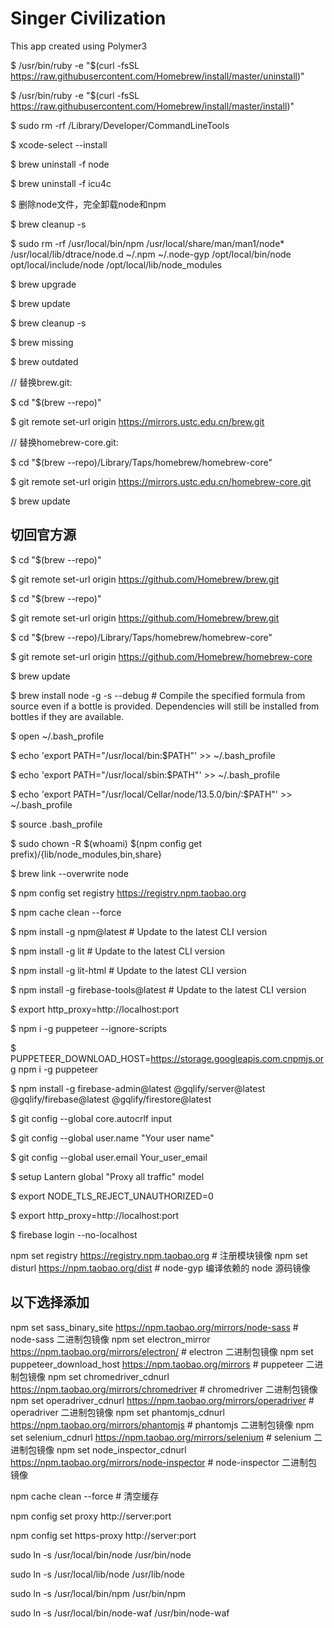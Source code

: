# Singer Civilization

This app created using Polymer3

$ /usr/bin/ruby -e "$(curl -fsSL https://raw.githubusercontent.com/Homebrew/install/master/uninstall)"

$ /usr/bin/ruby -e "$(curl -fsSL https://raw.githubusercontent.com/Homebrew/install/master/install)"

$ sudo rm -rf /Library/Developer/CommandLineTools

$ xcode-select --install

$ brew uninstall -f node

$ brew uninstall -f icu4c

$ 删除node文件，完全卸载node和npm

$ brew cleanup -s

$ sudo rm -rf /usr/local/bin/npm /usr/local/share/man/man1/node* /usr/local/lib/dtrace/node.d ~/.npm ~/.node-gyp /opt/local/bin/node opt/local/include/node /opt/local/lib/node_modules

$ brew upgrade

$ brew update

$ brew cleanup -s

$ brew missing

$ brew outdated

// 替换brew.git:

$ cd "$(brew --repo)"

$ git remote set-url origin https://mirrors.ustc.edu.cn/brew.git

// 替换homebrew-core.git:

$ cd "$(brew --repo)/Library/Taps/homebrew/homebrew-core"

$ git remote set-url origin https://mirrors.ustc.edu.cn/homebrew-core.git

$ brew update

## 切回官方源

$ cd "$(brew --repo)"

$ git remote set-url origin https://github.com/Homebrew/brew.git

$ cd "$(brew --repo)"

$ git remote set-url origin https://github.com/Homebrew/brew.git

$ cd "$(brew --repo)/Library/Taps/homebrew/homebrew-core"

$ git remote set-url origin https://github.com/Homebrew/homebrew-core

$ brew update

$ brew install node -g -s --debug  # Compile the specified formula from source even if a bottle is provided. Dependencies will still be installed from bottles if they are available.

$ open ~/.bash_profile

$ echo 'export PATH="/usr/local/bin:$PATH"' >> ~/.bash_profile

$ echo 'export PATH="/usr/local/sbin:$PATH"' >> ~/.bash_profile

$ echo 'export PATH="/usr/local/Cellar/node/13.5.0/bin/:$PATH"' >> ~/.bash_profile

$ source .bash_profile

$ sudo chown -R $(whoami) $(npm config get prefix)/{lib/node_modules,bin,share}

$ brew link --overwrite node

$ npm config set registry https://registry.npm.taobao.org

$ npm cache clean --force

$ npm install -g npm@latest     # Update to the latest CLI version

$ npm install -g lit # Update to the latest CLI version

$ npm install -g lit-html # Update to the latest CLI version

$ npm install -g firebase-tools@latest # Update to the latest CLI version   

$ export http_proxy=http://localhost:port

$ npm i -g puppeteer --ignore-scripts

$ PUPPETEER_DOWNLOAD_HOST=https://storage.googleapis.com.cnpmjs.org npm i -g puppeteer

$ npm install -g firebase-admin@latest @gqlify/server@latest @gqlify/firebase@latest @gqlify/firestore@latest

$ git config --global core.autocrlf input

$ git config --global user.name "Your user name"

$ git config --global user.email Your_user_email

$ setup Lantern global "Proxy all traffic" model

$ export NODE_TLS_REJECT_UNAUTHORIZED=0

$ export http_proxy=http://localhost:port

$ firebase login --no-localhost

npm set registry https://registry.npm.taobao.org # 注册模块镜像
npm set disturl https://npm.taobao.org/dist # node-gyp 编译依赖的 node 源码镜像

## 以下选择添加
npm set sass_binary_site https://npm.taobao.org/mirrors/node-sass # node-sass 二进制包镜像
npm set electron_mirror https://npm.taobao.org/mirrors/electron/ # electron 二进制包镜像
npm set puppeteer_download_host https://npm.taobao.org/mirrors # puppeteer 二进制包镜像
npm set chromedriver_cdnurl https://npm.taobao.org/mirrors/chromedriver # chromedriver 二进制包镜像
npm set operadriver_cdnurl https://npm.taobao.org/mirrors/operadriver # operadriver 二进制包镜像
npm set phantomjs_cdnurl https://npm.taobao.org/mirrors/phantomjs # phantomjs 二进制包镜像
npm set selenium_cdnurl https://npm.taobao.org/mirrors/selenium # selenium 二进制包镜像
npm set node_inspector_cdnurl https://npm.taobao.org/mirrors/node-inspector # node-inspector 二进制包镜像

npm cache clean --force # 清空缓存

npm config set proxy http://server:port

npm config set https-proxy http://server:port

sudo ln -s /usr/local/bin/node /usr/bin/node

sudo ln -s /usr/local/lib/node /usr/lib/node

sudo ln -s /usr/local/bin/npm /usr/bin/npm

sudo ln -s /usr/local/bin/node-waf /usr/bin/node-waf
